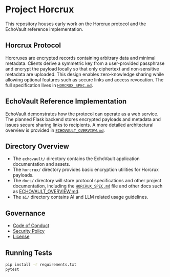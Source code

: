 # Project Horcrux

This repository houses early work on the Horcrux protocol and the EchoVault reference implementation.

## Horcrux Protocol

Horcruxes are encrypted records containing arbitrary data and minimal
metadata. Clients derive a symmetric key from a user-provided passphrase
and encrypt the payload locally so that only ciphertext and
non‑sensitive metadata are uploaded. This design enables
zero‑knowledge sharing while allowing optional features such as secure
links and access revocation. The full specification lives in
[`HORCRUX_SPEC.md`](docs/HORCRUX_SPEC.md).

## EchoVault Reference Implementation

EchoVault demonstrates how the protocol can operate as a web service.
The planned Flask backend stores encrypted payloads and metadata and
issues secure sharing links to recipients. A more detailed architectural
overview is provided in [`ECHOVAULT_OVERVIEW.md`](docs/ECHOVAULT_OVERVIEW.md).

## Directory Overview
* The `echovault/` directory contains the EchoVault application documentation and assets.
* The `horcrux/` directory provides basic encryption utilities for Horcrux payloads.
* The `docs/` directory will store protocol specifications and other project documentation, including the [`HORCRUX_SPEC.md`](docs/HORCRUX_SPEC.md) file and other docs such as [ECHOVAULT_OVERVIEW.md](docs/ECHOVAULT_OVERVIEW.md).
* The `ai/` directory contains AI and LLM related usage guidelines.

## Governance
- [Code of Conduct](CODE_OF_CONDUCT.md)
- [Security Policy](SECURITY.md)
- [License](LICENSE)

## Running Tests

```bash
pip install -r requirements.txt
pytest
```
